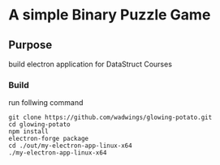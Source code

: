 # A simple Binary Puzzle Game

## Purpose

build electron application for DataStruct Courses

### Build

run follwing command

```
git clone https://github.com/wadwings/glowing-potato.git
cd glowing-potato
npm install
electron-forge package
cd ./out/my-electron-app-linux-x64
./my-electron-app-linux-x64

```

